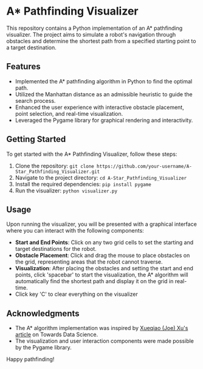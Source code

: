 # A* Pathfinding Visualizer

This repository contains a Python implementation of an A* pathfinding visualizer. The project aims to simulate a robot's navigation through obstacles and determine the shortest path from a specified starting point to a target destination.

## Features

- Implemented the A* pathfinding algorithm in Python to find the optimal path.
- Utilized the Manhattan distance as an admissible heuristic to guide the search process.
- Enhanced the user experience with interactive obstacle placement, point selection, and real-time visualization.
- Leveraged the Pygame library for graphical rendering and interactivity.

## Getting Started

To get started with the A* Pathfinding Visualizer, follow these steps:

1. Clone the repository: `git clone https://github.com/your-username/A-Star_Pathfinding_Visualizer.git`
2. Navigate to the project directory: `cd A-Star_Pathfinding_Visualizer`
3. Install the required dependencies: `pip install pygame`
4. Run the visualizer: `python visualizer.py`

## Usage

Upon running the visualizer, you will be presented with a graphical interface where you can interact with the following components:

- **Start and End Points**: Click on any two grid cells to set the starting and target destinations for the robot.
- **Obstacle Placement**: Click and drag the mouse to place obstacles on the grid, representing areas that the robot cannot traverse.
- **Visualization**: After placing the obstacles and setting the start and end points, click 'spacebar' to start the visualization, the A* algorithm will automatically find the shortest path and display it on the grid in real-time.
- Click key 'C' to clear everything on the visualizer


## Acknowledgments

- The A* algorithm implementation was inspired by [Xueqiao (Joe) Xu's article](https://towardsdatascience.com/a-star-a-search-algorithm-eb495fb156bb) on Towards Data Science.
- The visualization and user interaction components were made possible by the Pygame library.


Happy pathfinding!
